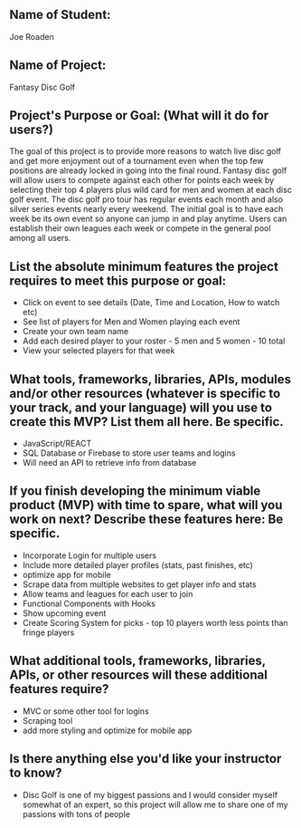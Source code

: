 ## Name of Student: 
Joe Roaden

## Name of Project: 
Fantasy Disc Golf

## Project's Purpose or Goal: (What will it do for users?)
The goal of this project is to provide more reasons to watch live disc golf and get more enjoyment out of a tournament even when the top few positions are already locked in going into the final round.  Fantasy disc golf will allow users to compete against each other for points each week by selecting their top 4 players plus wild card for men and women at each disc golf event. The disc golf pro tour has regular events each month and also silver series events nearly every weekend.  The initial goal is to have each week be its own event so anyone can jump in and play anytime.  Users can establish their own leagues each week or compete in the general pool among all users.  

## List the absolute minimum features the project requires to meet this purpose or goal:
- Click on event to see details (Date, Time and Location, How to watch etc)
- See list of players for Men and Women playing each event
- Create your own team name
- Add each desired player to your roster - 5 men and 5 women - 10 total
- View your selected players for that week


## What tools, frameworks, libraries, APIs, modules and/or other resources (whatever is specific to your track, and your language) will you use to create this MVP? List them all here. Be specific.
- JavaScript/REACT
- SQL Database or Firebase to store user teams and logins
- Will need an API to retrieve info from database



## If you finish developing the minimum viable product (MVP) with time to spare, what will you work on next? Describe these features here: Be specific.
- Incorporate Login for multiple users
- Include more detailed player profiles (stats, past finishes, etc)
- optimize app for mobile
- Scrape data from multiple websites to get player info and stats
- Allow teams and leagues for each user to join
- Functional Components with Hooks
- Show upcoming event
- Create Scoring System for picks - top 10 players worth less points than fringe players


## What additional tools, frameworks, libraries, APIs, or other resources will these additional features require?
- MVC or some other tool for logins
- Scraping tool 
- add more styling and optimize for mobile app


## Is there anything else you'd like your instructor to know?
- Disc Golf is one of my biggest passions and I would consider myself somewhat of an expert, so this project will allow me to share one of my passions with tons of people